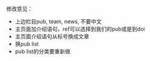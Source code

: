 修改意见：
- 上边栏目pub, team, news, 不要中文
- 主页面加介绍语句，ref可以选择到我们的pub或是到doi
- 主页面介绍语句从标号换成文章
- 换pub list
- pub list的分类要重新做